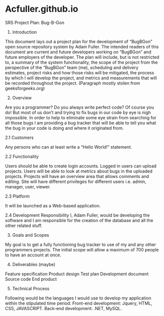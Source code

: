 # Acfuller.github.io

SRS
Project Plan: Bug-B-Gon

1. Introduction

This document lays out a project plan for the development of “BugBGon” open source repository system by Adam Fuller.
The intended readers of this document are current and future developers working on “BugBGon” and future employers of the developer. The plan will include, but is not restricted to, a summary of the system functionality, the scope of the project from the perspective of the “BugBGon” team (me), scheduling and delivery estimates, project risks and how those risks will be mitigated, the process by which I will develop the project, and metrics and measurements that will be recorded throughout the project. (Paragraph mostly stolen from geeksforgeeks.org)

2. Overview

Are you a programmer? Do you always write perfect code? Of course you do! But most of us don’t and trying to fix bugs in our code by eye is nigh impossible. In order to help to eliminate some eye strain from searching for all those bugs I am providing a bug tracker that will be able to tell you what the bug in your code is doing and where it originated from.

2.1 Customers

Any persons who can at least write a “Hello World!” statement.

2.2 Functionality

Users should be able to create login accounts.
Logged in users can upload projects.
Users will be able to look at metrics about bugs in the uploaded projects.
Projects will have an overview area that allows comments and editing.
Site will have different privileges for different users i.e. admin, manager, user, viewer.

2.3 Platform

It will be launched as a Web-based application.

2.4 Development Responsibility
I, Adam Fuller, would be developing the software and I am responsible for the creation of the database and all the other related stuff.

3. Goals and Scopes

My goal is to get a fully functioning bug tracker to use of my and any other programmers projects.
The initial scope will allow a maximum of 700 people to have an account at once.

4. Deliverables (maybe)

Feature specification
Product design
Test plan
Development document
Source code
End product

5. Technical Process

Following would be the languages I would use to develop my application within the stipulated time period:
Front-end development: Jquery, HTML, CSS, JAVASCRIPT.
Back-end development: .NET, MySQL.
